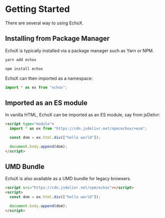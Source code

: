 # Getting Started

There are several way to using EchoX.

## Installing from Package Manager

EchoX is typically installed via a package manager such as Yarn or NPM.

```bash
yarn add echox
```

```bash
npm install echox
```

EchoX can then imported as a namespace:

```js
import * as ex from "echox";
```

## Imported as an ES module

In vanilla HTML, EchoX can be imported as an ES module, say from jsDelivr:

```html
<script type="module">
  import * as ex from "https://cdn.jsdelivr.net/npm/echox/+esm";

  const dom = ex.html.div(["hello world"]);

  document.body.append(dom);
</script>
```

## UMD Bundle

EchoX is also available as a UMD bundle for legacy browsers.

```html
<script src="https://cdn.jsdelivr.net/npm/echox"></script>
<script>
  const dom = ex.html.div(["hello world"]);

  document.body.append(dom);
</script>
```
